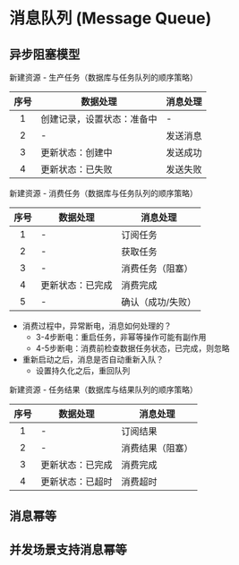 # 消息队列 (Message Queue)

## 异步阻塞模型

新建资源 - 生产任务（数据库与任务队列的顺序策略）

序号 | 数据处理 | 消息处理
:---: | --- | ---
1 | 创建记录，设置状态：准备中 | -
2 | - | 发送消息
3 | 更新状态：创建中 | 发送成功
4 | 更新状态：已失败 | 发送失败


新建资源 - 消费任务（数据库与任务队列的顺序策略）

序号 | 数据处理 | 消息处理
:---: | --- | ---
1 | - | 订阅任务
2 | - | 获取任务
3 | - | 消费任务（阻塞）
4 | 更新状态：已完成 | 消费完成
5 | - | 确认（成功/失败）

- 消费过程中，异常断电，消息如何处理的？  
    + 3-4步断电：重启任务，非幂等操作可能有副作用
    + 4-5步断电：消费前检查数据任务状态，已完成，则忽略
- 重新启动之后，消息是否自动重新入队？  
    + 设置持久化之后，重回队列


新建资源 - 任务结果（数据库与结果队列的顺序策略）

序号 | 数据处理 | 消息处理
:---: | --- | ---
1 | - | 订阅结果
2 | - | 消费结果（阻塞）
3 | 更新状态：已完成 | 消费完成
4 | 更新状态：已超时 | 消费超时


## 消息幂等

## 并发场景支持消息幂等
